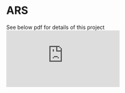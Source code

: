 # ARS

See below pdf for details of this project ![ARS](https://github.com/ranjitkathiriya/ARS/blob/master/ARS%20Research.pdf)
